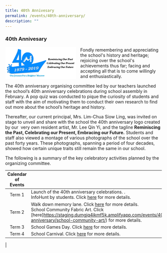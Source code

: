 ```yaml
---
title: 40th Annivesary
permalink: /events/40th-anniversary/
description: ""
---
```

### **40th Annivesary**

<img src="/images/anniversary2.jpg" style="width:45%;margin-right:15px;" align = "left">
Fondly remembering and appreciating the school's history and heritage; rejoicing over the school's achievements thus far; facing and accepting all that is to come willingly and enthusiastically.  

The 40th anniversary organising committee led by our teachers launched the school’s 40th anniversary celebrations during school assembly in February. A pop quiz was conducted to pique the curiosity of students and staff with the aim of motivating them to conduct their own research to find out more about the school’s heritage and history. 

Thereafter, our current principal, Mrs. Lim-Chua Siow Ling, was invited on stage to unveil and share with the school the 40th anniversary logo created by our  very own resident artist, Mr. Lee Qin Yi, and the tagline **Reminiscing the Past, Celebrating our Present, Embracing our Future.** Students and staff also viewed a montage of various photographs of the school over the past forty years. These photographs, spanning a period of four decades, showed how certain unique traits still remain the same in our school.

The following is a summary of the key celebratory activities planned by the organizing committee.

| Calendar of Events  |  |
|:---:|---|
| Term 1 | Launch of the 40th anniversary celebrations. . <br>InfoHunt by students. Click [here](https://staging.dumgjq4ikmf5k.amplifyapp.com/events/40th-anniversary/infohunt/) for more details. |
| Term 2 | Walk down memory lane. Click [here](https://staging.dumgjq4ikmf5k.amplifyapp.com/events/40th-anniversary/walk-down-memory-lane) for more details.<br>School Community Fabric Art. Click [here]https://staging.dumgjq4ikmf5k.amplifyapp.com/events/40th-anniversary/school-community-art/) for more details. |
| Term 3 | School Games Day. Click [here](https://staging.dumgjq4ikmf5k.amplifyapp.com/events/40th-anniversary/school-games-day/) for more details. |
|  Term 4 | School Carnival. Click [here](https://staging.dumgjq4ikmf5k.amplifyapp.com/events/40th-anniversary/school-carnival/) for more details. |
|